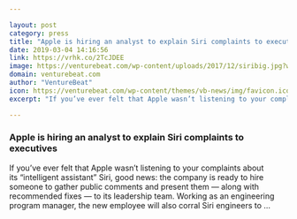 ```yaml
---

layout: post
category: press
title: "Apple is hiring an analyst to explain Siri complaints to executives"
date: 2019-03-04 14:16:56
link: https://vrhk.co/2TcJDEE
image: https://venturebeat.com/wp-content/uploads/2017/12/siribig.jpg?w=1200&strip=all
domain: venturebeat.com
author: "VentureBeat"
icon: https://venturebeat.com/wp-content/themes/vb-news/img/favicon.ico
excerpt: "If you’ve ever felt that Apple wasn’t listening to your complaints about its “intelligent assistant” Siri, good news: the company is ready to hire someone to gather public comments and present them — along with recommended fixes — to its leadership team. Working as an engineering program manager, the new employee will also corral Siri engineers to …"

---
```


### Apple is hiring an analyst to explain Siri complaints to executives

If you’ve ever felt that Apple wasn’t listening to your complaints about its “intelligent assistant” Siri, good news: the company is ready to hire someone to gather public comments and present them — along with recommended fixes — to its leadership team. Working as an engineering program manager, the new employee will also corral Siri engineers to …